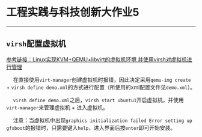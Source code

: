 # 工程实践与科技创新大作业5

--------------

## `virsh`配置虚拟机

[参考链接：Linux实现KVM+QEMU+libvirt的虚拟机环境 并使用virsh对虚拟机进行管理](https://blog.csdn.net/qq_24369113/article/details/52929439)

&emsp; 在直接使用`virt-manager`创建虚拟机时报错，因此决定采用`qemu-img create` + `virsh define demo.xml`的方式进行配置（所使用的xml配置文件见`demo.xml`）。

&emsp; `virsh define demo.xml`之后，`virsh start ubuntu1`开启虚拟机，并使用`virt-manager`来管理虚拟机 + 进入虚拟机。

&emsp; 注意：当虚拟机中出现`graphics initialization failed Error setting up gfxboot`的报错时，只需要键入`help`，进入界面后按`enter`即可开始安装。
